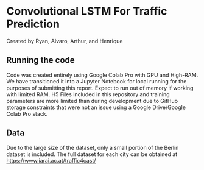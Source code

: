 # Convolutional LSTM For Traffic Prediction

Created by Ryan, Alvaro, Arthur, and Henrique

## Running the code

Code was created entirely using Google Colab Pro with GPU and High-RAM. We have transitioned it into a Jupyter Notebook for local running for the purposes of submitting this report. Expect to run out of memory if working with limited RAM. H5 Files included in this repository and training parameters are more limited than during development due to GitHub storage constraints that were not an issue using a Google Drive/Google Colab Pro stack.

## Data

Due to the large size of the dataset, only a small portion of the Berlin dataset is included. The full dataset for each city can be obtained at https://www.iarai.ac.at/traffic4cast/
